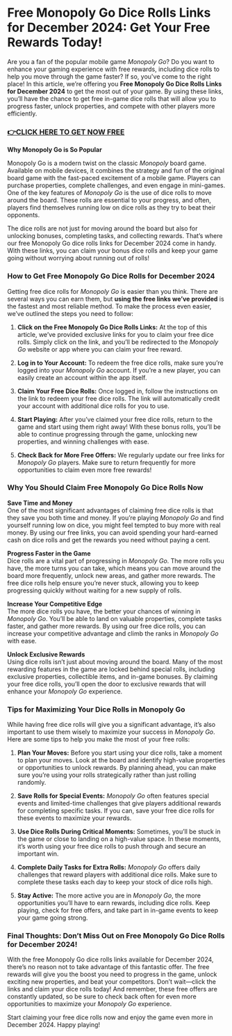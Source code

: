 # Free Monopoly Go Dice Rolls Links for December 2024: Get Your Free Rewards Today!

Are you a fan of the popular mobile game *Monopoly Go*? Do you want to enhance your gaming experience with free rewards, including dice rolls to help you move through the game faster? If so, you've come to the right place! In this article, we’re offering you **Free Monopoly Go Dice Rolls Links for December 2024** to get the most out of your game. By using these links, you’ll have the chance to get free in-game dice rolls that will allow you to progress faster, unlock properties, and compete with other players more efficiently.

### [👉CLICK HERE TO GET NOW FREE](https://freeforyou.xyz/monopoly/go/)

**Why Monopoly Go is So Popular**

Monopoly Go is a modern twist on the classic *Monopoly* board game. Available on mobile devices, it combines the strategy and fun of the original board game with the fast-paced excitement of a mobile game. Players can purchase properties, complete challenges, and even engage in mini-games. One of the key features of *Monopoly Go* is the use of dice rolls to move around the board. These rolls are essential to your progress, and often, players find themselves running low on dice rolls as they try to beat their opponents.

The dice rolls are not just for moving around the board but also for unlocking bonuses, completing tasks, and collecting rewards. That’s where our free Monopoly Go dice rolls links for December 2024 come in handy. With these links, you can claim your bonus dice rolls and keep your game going without worrying about running out of rolls!

### How to Get Free Monopoly Go Dice Rolls for December 2024

Getting free dice rolls for *Monopoly Go* is easier than you think. There are several ways you can earn them, but **using the free links we’ve provided** is the fastest and most reliable method. To make the process even easier, we’ve outlined the steps you need to follow:

1. **Click on the Free Monopoly Go Dice Rolls Links:**
   At the top of this article, we’ve provided exclusive links for you to claim your free dice rolls. Simply click on the link, and you’ll be redirected to the *Monopoly Go* website or app where you can claim your free reward.
   
2. **Log in to Your Account:**
   To redeem the free dice rolls, make sure you’re logged into your *Monopoly Go* account. If you’re a new player, you can easily create an account within the app itself.

3. **Claim Your Free Dice Rolls:**
   Once logged in, follow the instructions on the link to redeem your free dice rolls. The link will automatically credit your account with additional dice rolls for you to use.

4. **Start Playing:**
   After you’ve claimed your free dice rolls, return to the game and start using them right away! With these bonus rolls, you’ll be able to continue progressing through the game, unlocking new properties, and winning challenges with ease.

5. **Check Back for More Free Offers:**
   We regularly update our free links for *Monopoly Go* players. Make sure to return frequently for more opportunities to claim even more free rewards!

### Why You Should Claim Free Monopoly Go Dice Rolls Now

**Save Time and Money**  
One of the most significant advantages of claiming free dice rolls is that they save you both time and money. If you’re playing *Monopoly Go* and find yourself running low on dice, you might feel tempted to buy more with real money. By using our free links, you can avoid spending your hard-earned cash on dice rolls and get the rewards you need without paying a cent.

**Progress Faster in the Game**  
Dice rolls are a vital part of progressing in *Monopoly Go*. The more rolls you have, the more turns you can take, which means you can move around the board more frequently, unlock new areas, and gather more rewards. The free dice rolls help ensure you’re never stuck, allowing you to keep progressing quickly without waiting for a new supply of rolls.

**Increase Your Competitive Edge**  
The more dice rolls you have, the better your chances of winning in *Monopoly Go*. You’ll be able to land on valuable properties, complete tasks faster, and gather more rewards. By using our free dice rolls, you can increase your competitive advantage and climb the ranks in *Monopoly Go* with ease.

**Unlock Exclusive Rewards**  
Using dice rolls isn’t just about moving around the board. Many of the most rewarding features in the game are locked behind special rolls, including exclusive properties, collectible items, and in-game bonuses. By claiming your free dice rolls, you’ll open the door to exclusive rewards that will enhance your *Monopoly Go* experience.

### Tips for Maximizing Your Dice Rolls in Monopoly Go

While having free dice rolls will give you a significant advantage, it’s also important to use them wisely to maximize your success in *Monopoly Go*. Here are some tips to help you make the most of your free rolls:

1. **Plan Your Moves:**
   Before you start using your dice rolls, take a moment to plan your moves. Look at the board and identify high-value properties or opportunities to unlock rewards. By planning ahead, you can make sure you’re using your rolls strategically rather than just rolling randomly.

2. **Save Rolls for Special Events:**
   *Monopoly Go* often features special events and limited-time challenges that give players additional rewards for completing specific tasks. If you can, save your free dice rolls for these events to maximize your rewards.

3. **Use Dice Rolls During Critical Moments:**
   Sometimes, you’ll be stuck in the game or close to landing on a high-value space. In these moments, it’s worth using your free dice rolls to push through and secure an important win.

4. **Complete Daily Tasks for Extra Rolls:**
   *Monopoly Go* offers daily challenges that reward players with additional dice rolls. Make sure to complete these tasks each day to keep your stock of dice rolls high.

5. **Stay Active:**
   The more active you are in *Monopoly Go*, the more opportunities you’ll have to earn rewards, including dice rolls. Keep playing, check for free offers, and take part in in-game events to keep your game going strong.

### Final Thoughts: Don’t Miss Out on Free Monopoly Go Dice Rolls for December 2024!

With the free Monopoly Go dice rolls links available for December 2024, there’s no reason not to take advantage of this fantastic offer. The free rewards will give you the boost you need to progress in the game, unlock exciting new properties, and beat your competitors. Don’t wait—click the links and claim your dice rolls today! And remember, these free offers are constantly updated, so be sure to check back often for even more opportunities to maximize your *Monopoly Go* experience.

Start claiming your free dice rolls now and enjoy the game even more in December 2024. Happy playing!
